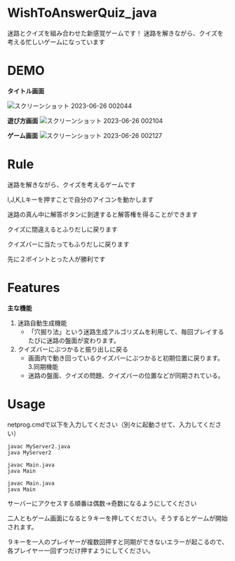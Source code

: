 # WishToAnswerQuiz_java
迷路とクイズを組み合わせた新感覚ゲームです！
迷路を解きながら、クイズを考える忙しいゲームになっています

# DEMO
**タイトル画面**

![スクリーンショット 2023-06-26 002044](https://github.com/Taiki-sub/WishToAnswerQuiz_java/assets/136961174/6389c7fe-8167-4bf0-9f60-227b12a572fa)

**遊び方画面**
![スクリーンショット 2023-06-26 002104](https://github.com/Taiki-sub/WishToAnswerQuiz_java/assets/136961174/c2a5101b-412b-4312-abce-cedd64de413a)

**ゲーム画面**
![スクリーンショット 2023-06-26 002127](https://github.com/Taiki-sub/WishToAnswerQuiz_java/assets/136961174/55aa6b76-a1e5-4d86-a142-95432330f1c4)



# Rule
迷路を解きながら、クイズを考えるゲームです

I,J,K,Lキーを押すことで自分のアイコンを動かします

迷路の真ん中に解答ボタンに到達すると解答権を得ることができます

クイズに間違えるとふりだしに戻ります

クイズバーに当たってもふりだしに戻ります

先に２ポイントとった人が勝利です

# Features

**主な機能**
1. 迷路自動生成機能
   - 「穴掘り法」という迷路生成アルゴリズムを利用して、毎回プレイするたびに迷路の盤面が変わります。
2. クイズバーにぶつかると振り出しに戻る
   - 画面内で動き回っているクイズバーにぶつかると初期位置に戻ります。
3.同期機能 
   - 迷路の盤面、クイズの問題、クイズバーの位置などが同期されている。
     
# Usage
netprog.cmdで以下を入力してください（別々に起動させて、入力してください）
```
javac MyServer2.java
java MyServer2
```
```
javac Main.java
java Main
```
```
javac Main.java
java Main
```
サーバーにアクセスする順番は偶数→奇数になるようにしてください

二人ともゲーム画面になると９キーを押してください。そうするとゲームが開始されます。

９キーを一人のプレイヤーが複数回押すと同期ができないエラーが起こるので、各プレイヤー一回ずつだけ押すようにしてください。
